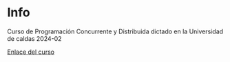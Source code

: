 # Info
Curso de Programación Concurrente y Distribuida dictado en la Universidad de caldas 2024-02

<a href="https://bioaiteamlearning.github.io/ProgCyP_master_2024_02/intro.html" target="_blank">Enlace del curso</a>
